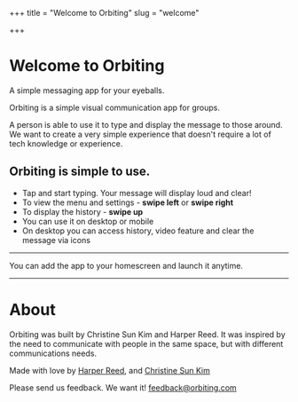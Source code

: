 +++
title = "Welcome to Orbiting"
slug = "welcome"

+++

# Welcome to Orbiting

A simple messaging app for your eyeballs.

Orbiting is a simple visual communication app for groups.

A person is able to use it to type and display the message to those around. We want to create a very simple experience that doesn't require a lot of tech knowledge or experience.

## Orbiting is simple to use.

- Tap and start typing. Your message will display loud and clear!
- To view the menu and settings -  **swipe left** or **swipe right**
- To display the history - **swipe up**
- You can use it on desktop or mobile
- On desktop you can access history, video feature and clear the message via icons

---

You can add the app to your homescreen and launch it anytime.

----

# About

Orbiting was built by Christine Sun Kim and Harper Reed. It was inspired by the need to communicate with people in the same space, but with different communications needs.

Made with love by [Harper Reed](https://twitter.com/harper), and [Christine Sun Kim](https://twitter.com/chrisunkim)

Please send us feedback. We want it! [feedback@orbiting.com](mailto:feedback@orbiting.com)
